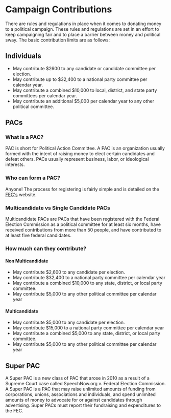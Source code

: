 # Campaign Contributions #
There are rules and regulations in place when it comes to donating money to a 
political campaign. These rules and regulations are set in an effort to keep 
campaigning fair and to place a barrier between money and political sway. The 
basic contribution limits are as follows:

## Individuals ##

- May contribute $2600 to any candidate or candidate committee per election.
- May contribute up to $32,400 to a national party committee per calendar year.
- May contribute a combined $10,000 to local, district, and state party 
  committees per calendar year.
- May contribute an additional $5,000 per calendar year to any other 
  political committee.

## PACs ##
### What is a PAC? ###
PAC is short for Political Action Committee. A PAC is an organization usually 
formed with the intent of raising money to elect certain candidates and defeat 
others. PACs usually represent business, labor, or ideological interests.

### Who can form a PAC? ###
Anyone! The process for registering is fairly simple and is detailed on 
the [FEC's][1] website.

### Multicandidate vs Single Candidate PACs ###
Multicandidate PACs are PACs that have been registered with the Federal 
Election Commission as a political committee for at least six months, have 
received contributions from more than 50 people, and have contributed to at 
least five federal candidates.


### How much can they contribute? ###
#### Non Multicandidate ####

- May contribute $2,600 to any candidate per election.
- May contribute $32,400 to a national party committee per calendar year
- May contribute a combined $10,000 to any state, district, or local party 
  committee.
- May contribute $5,000 to any other political committee per calendar year


#### Multicandidate ####

- May contribute $5,000 to any candidate per election.
- May contribute $15,000 to a national party committee per calendar year
- May contribute a combined $5,000 to any state, district, or local party 
  committee.
- May contribute $5,000 to any other political committee per calendar year


## Super PAC ##
A Super PAC is a new class of PAC that arose in 2010 as a result of a Supreme 
Court case called SpeechNow.org v. Federal Election Commission. A Super PAC 
is a PAC that may raise unlimited amounts of funding from corporations, unions, 
associations and individuals, and spend unlimited amounts of money to advocate 
for or against candidates through advertising. Super PACs must report their 
fundraising and expenditures to the FEC.




[1]: http://www.fec.gov/ans/answers_pac.shtml#connected
